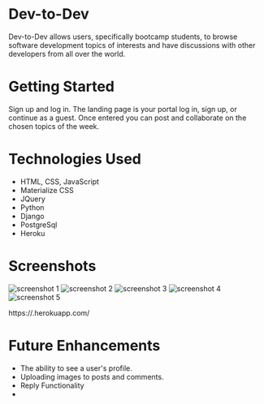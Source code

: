 # Dev-to-Dev

Dev-to-Dev allows users, specifically bootcamp students, to browse software development topics of interests and have discussions with other developers from all over the world.

# Getting Started

Sign up and log in. The landing page is your portal log in, sign up, or continue as a guest. Once entered you can post and collaborate on the chosen topics of the week. 

# Technologies Used

- HTML, CSS, JavaScript
- Materialize CSS
- JQuery
- Python
- Django
- PostgreSql
- Heroku

# Screenshots
![screenshot 1](.png)
![screenshot 2](.png)
![screenshot 3](.png)
![screenshot 4](.png)
![screenshot 5](.png)

https://.herokuapp.com/

# Future Enhancements

- The ability to see a user's profile. 
- Uploading images to posts and comments.
- Reply Functionality
- 